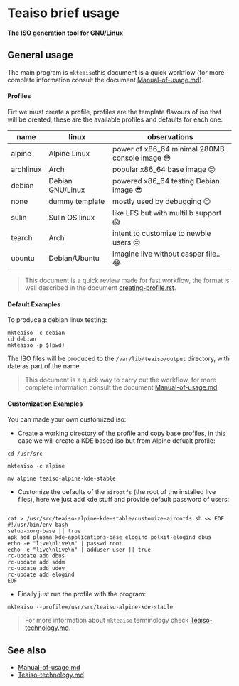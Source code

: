 Teaiso brief usage
==================

**The ISO generation tool for GNU/Linux**

##  General usage

The main program is `mkteaiso`this document is a quick workflow (for more complete information consult the document [Manual-of-usage.md](Manual-of-usage.md)).

#### Profiles

Firt we must create a profile, profiles are the template flavours of iso that will be created, these are the available profiles and defaults for each one:

| name         | linux            | observations                 |
| ------------ | ---------------- | ---------------------------- |
| alpine       | Alpine Linux     | power of x86_64 minimal 280MB console image 😳 |
| archlinux    | Arch             | popular x86_64 base image 😒 |
| debian       | Debian GNU/Linux | powered x86_64 testing Debian image 😎  |
| none         | dummy template   | mostly used by debugging 😍 |
| sulin        | Sulin OS linux   | like LFS but with multilib support 😱 |
| tearch       | Arch             | intent to customize to newbie users 😒 |
| ubuntu       | Debian/Ubuntu    | imagine live without casper file.. 😂 |


> This document is a quick review made for fast workflow, the format is well described in the document [creating-profile.rst](creating-profile.rst).

#### Default Examples

To produce a debian linux testing:

```
mkteaiso -c debian
cd debian
mkteaiso -p $(pwd)
```

The ISO files will be produced to the `/var/lib/teaiso/output` directory, with date as part of the name.

> This document is a quick way to carry out the workflow, for more complete information consult the document [Manual-of-usage.md](Manual-of-usage.md)

#### Customization Examples

You can made your own customized iso:

* Create a working directory of the profile and copy base profiles, in this case we will create a KDE based iso but from Alpine defualt profile:

```
cd /usr/src

mkteaiso -c alpine

mv alpine teaiso-alpine-kde-stable

```

* Customize the defaults of the `airootfs` (the root of the installed live files), here we just add kde stuff and provide default password of users:

```

cat > /usr/src/teaiso-alpine-kde-stable/customize-airootfs.sh << EOF
#!/usr/bin/env bash
setup-xorg-base || true
apk add plasma kde-applications-base elogind polkit-elogind dbus
echo -e "live\nlive\n" | passwd root
echo -e "live\nlive\n" | adduser user || true
rc-update add dbus
rc-update add sddm
rc-update add udev
rc-update add elogind
EOF
```

* Finally just run the profile with the program:

```
mkteaiso --profile=/usr/src/teaiso-alpine-kde-stable
```

> For more information about `mkteaiso` terminology check [Teaiso-technology.md](Teaiso-technology.md).


## See also

* [Manual-of-usage.md](Manual-of-usage.md)
* [Teaiso-technology.md](Teaiso-technology.md)
